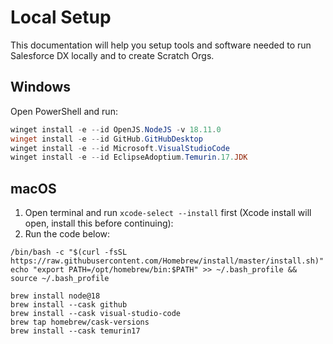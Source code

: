 # Local Setup

This documentation will help you setup tools and software needed to run Salesforce DX locally and to create Scratch Orgs.

## Windows

Open PowerShell and run:

```powershell
winget install -e --id OpenJS.NodeJS -v 18.11.0
winget install -e --id GitHub.GitHubDesktop
winget install -e --id Microsoft.VisualStudioCode
winget install -e --id EclipseAdoptium.Temurin.17.JDK
```

## macOS

1. Open terminal and run `xcode-select --install` first (Xcode install will open, install this before continuing):
1. Run the code below:

```shell
/bin/bash -c "$(curl -fsSL https://raw.githubusercontent.com/Homebrew/install/master/install.sh)"
echo "export PATH=/opt/homebrew/bin:$PATH" >> ~/.bash_profile && source ~/.bash_profile

brew install node@18
brew install --cask github
brew install --cask visual-studio-code
brew tap homebrew/cask-versions
brew install --cask temurin17
```
